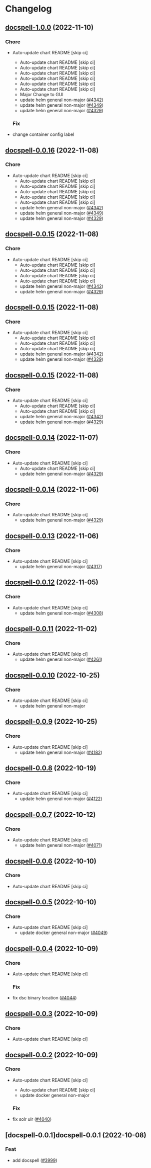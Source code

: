 # Changelog



## [docspell-1.0.0](https://github.com/truecharts/charts/compare/docspell-0.0.13...docspell-1.0.0) (2022-11-10)

### Chore

- Auto-update chart README [skip ci]
  - Auto-update chart README [skip ci]
  - Auto-update chart README [skip ci]
  - Auto-update chart README [skip ci]
  - Auto-update chart README [skip ci]
  - Auto-update chart README [skip ci]
  - Auto-update chart README [skip ci]
  - Major Change to GUI
  - update helm general non-major ([#4342](https://github.com/truecharts/charts/issues/4342))
  - update helm general non-major ([#4349](https://github.com/truecharts/charts/issues/4349))
  - update helm general non-major ([#4329](https://github.com/truecharts/charts/issues/4329))

  ### Fix

- change container config label




## [docspell-0.0.16](https://github.com/truecharts/charts/compare/docspell-0.0.13...docspell-0.0.16) (2022-11-08)

### Chore

- Auto-update chart README [skip ci]
  - Auto-update chart README [skip ci]
  - Auto-update chart README [skip ci]
  - Auto-update chart README [skip ci]
  - Auto-update chart README [skip ci]
  - Auto-update chart README [skip ci]
  - update helm general non-major ([#4342](https://github.com/truecharts/charts/issues/4342))
  - update helm general non-major ([#4349](https://github.com/truecharts/charts/issues/4349))
  - update helm general non-major ([#4329](https://github.com/truecharts/charts/issues/4329))




## [docspell-0.0.15](https://github.com/truecharts/charts/compare/docspell-0.0.13...docspell-0.0.15) (2022-11-08)

### Chore

- Auto-update chart README [skip ci]
  - Auto-update chart README [skip ci]
  - Auto-update chart README [skip ci]
  - Auto-update chart README [skip ci]
  - Auto-update chart README [skip ci]
  - update helm general non-major ([#4342](https://github.com/truecharts/charts/issues/4342))
  - update helm general non-major ([#4329](https://github.com/truecharts/charts/issues/4329))




## [docspell-0.0.15](https://github.com/truecharts/charts/compare/docspell-0.0.13...docspell-0.0.15) (2022-11-08)

### Chore

- Auto-update chart README [skip ci]
  - Auto-update chart README [skip ci]
  - Auto-update chart README [skip ci]
  - Auto-update chart README [skip ci]
  - update helm general non-major ([#4342](https://github.com/truecharts/charts/issues/4342))
  - update helm general non-major ([#4329](https://github.com/truecharts/charts/issues/4329))




## [docspell-0.0.15](https://github.com/truecharts/charts/compare/docspell-0.0.13...docspell-0.0.15) (2022-11-08)

### Chore

- Auto-update chart README [skip ci]
  - Auto-update chart README [skip ci]
  - Auto-update chart README [skip ci]
  - update helm general non-major ([#4342](https://github.com/truecharts/charts/issues/4342))
  - update helm general non-major ([#4329](https://github.com/truecharts/charts/issues/4329))




## [docspell-0.0.14](https://github.com/truecharts/charts/compare/docspell-0.0.13...docspell-0.0.14) (2022-11-07)

### Chore

- Auto-update chart README [skip ci]
  - Auto-update chart README [skip ci]
  - update helm general non-major ([#4329](https://github.com/truecharts/charts/issues/4329))




## [docspell-0.0.14](https://github.com/truecharts/charts/compare/docspell-0.0.13...docspell-0.0.14) (2022-11-06)

### Chore

- Auto-update chart README [skip ci]
  - update helm general non-major ([#4329](https://github.com/truecharts/charts/issues/4329))




## [docspell-0.0.13](https://github.com/truecharts/charts/compare/docspell-0.0.12...docspell-0.0.13) (2022-11-06)

### Chore

- Auto-update chart README [skip ci]
  - update helm general non-major ([#4317](https://github.com/truecharts/charts/issues/4317))




## [docspell-0.0.12](https://github.com/truecharts/charts/compare/docspell-0.0.11...docspell-0.0.12) (2022-11-05)

### Chore

- Auto-update chart README [skip ci]
  - update helm general non-major ([#4308](https://github.com/truecharts/charts/issues/4308))




## [docspell-0.0.11](https://github.com/truecharts/charts/compare/docspell-0.0.10...docspell-0.0.11) (2022-11-02)

### Chore

- Auto-update chart README [skip ci]
  - update helm general non-major ([#4261](https://github.com/truecharts/charts/issues/4261))




## [docspell-0.0.10](https://github.com/truecharts/charts/compare/docspell-0.0.9...docspell-0.0.10) (2022-10-25)

### Chore

- Auto-update chart README [skip ci]
  - update helm general non-major




## [docspell-0.0.9](https://github.com/truecharts/charts/compare/docspell-0.0.8...docspell-0.0.9) (2022-10-25)

### Chore

- Auto-update chart README [skip ci]
  - update helm general non-major ([#4182](https://github.com/truecharts/charts/issues/4182))




## [docspell-0.0.8](https://github.com/truecharts/charts/compare/docspell-0.0.7...docspell-0.0.8) (2022-10-19)

### Chore

- Auto-update chart README [skip ci]
  - update helm general non-major ([#4122](https://github.com/truecharts/charts/issues/4122))




## [docspell-0.0.7](https://github.com/truecharts/charts/compare/docspell-0.0.6...docspell-0.0.7) (2022-10-12)

### Chore

- Auto-update chart README [skip ci]
  - update helm general non-major ([#4071](https://github.com/truecharts/charts/issues/4071))




## [docspell-0.0.6](https://github.com/truecharts/charts/compare/docspell-0.0.5...docspell-0.0.6) (2022-10-10)

### Chore

- Auto-update chart README [skip ci]




## [docspell-0.0.5](https://github.com/truecharts/charts/compare/docspell-0.0.4...docspell-0.0.5) (2022-10-10)

### Chore

- Auto-update chart README [skip ci]
  - update docker general non-major ([#4049](https://github.com/truecharts/charts/issues/4049))




## [docspell-0.0.4](https://github.com/truecharts/charts/compare/docspell-0.0.3...docspell-0.0.4) (2022-10-09)

### Chore

- Auto-update chart README [skip ci]

  ### Fix

- fix dsc binary location ([#4044](https://github.com/truecharts/charts/issues/4044))




## [docspell-0.0.3](https://github.com/truecharts/charts/compare/docspell-0.0.2...docspell-0.0.3) (2022-10-09)

### Chore

- Auto-update chart README [skip ci]




## [docspell-0.0.2](https://github.com/truecharts/charts/compare/docspell-0.0.1...docspell-0.0.2) (2022-10-09)

### Chore

- Auto-update chart README [skip ci]
  - Auto-update chart README [skip ci]
  - update docker general non-major

  ### Fix

- fix solr ulr ([#4040](https://github.com/truecharts/charts/issues/4040))




## [docspell-0.0.1]docspell-0.0.1 (2022-10-08)

### Feat

- add docspell ([#3999](https://github.com/truecharts/charts/issues/3999))
